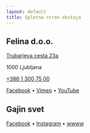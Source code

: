 ```yaml
---
layout: default
title: Spletna stran obstaja
---
```


## Felina d.o.o.

[Trubarjeva cesta 23a](https://goo.gl/maps/Nw6mK8xrFSz4WBLY8)

1000 Ljubljana

<a href="tel:+38613007500">+386 1 300 75 00</a>

[Facebook](https://www.facebook.com/felinafilm/) • [Vimeo](https://vimeo.com/felinafilms) • [YouTube](https://www.youtube.com/channel/UCJF_X1SSICIfqyXspHynLWw/videos)

## Gajin svet

[Facebook](https://www.facebook.com/GajinSvet/) • [Instagram](https://www.instagram.com/gajinsvet/) • [wwww](https://gajinsvet.si/)